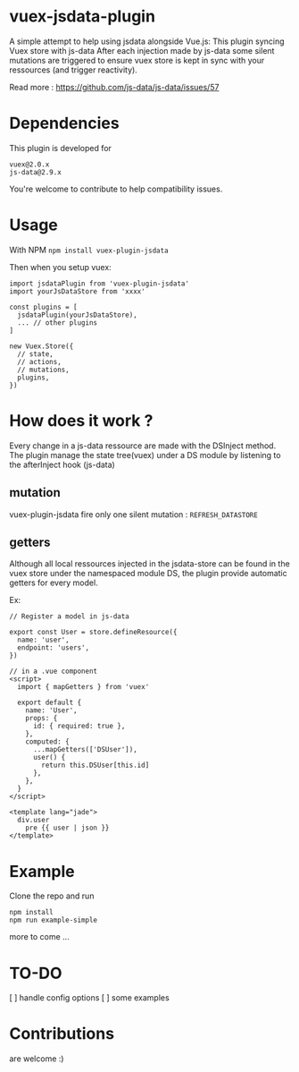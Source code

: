 # vuex-jsdata-plugin
A simple attempt to help using jsdata alongside Vue.js:
This plugin syncing Vuex store with js-data
After each injection made by js-data some silent mutations are triggered to ensure vuex store is kept in sync with your ressources (and trigger reactivity).

Read more : https://github.com/js-data/js-data/issues/57

# Dependencies
This plugin is developed for
```
vuex@2.0.x
js-data@2.9.x
```

You're welcome to contribute to help compatibility issues.

# Usage
With NPM
 ```npm install vuex-plugin-jsdata```

Then when you setup vuex:
```
import jsdataPlugin from 'vuex-plugin-jsdata'
import yourJsDataStore from 'xxxx'

const plugins = [
  jsdataPlugin(yourJsDataStore),
  ... // other plugins
]

new Vuex.Store({
  // state,
  // actions,
  // mutations,
  plugins,
})

```
# How does it work ?
Every change in a js-data ressource are made with the DSInject method.
The plugin manage the state tree(vuex) under a DS module by listening to the afterInject hook (js-data)

## mutation
vuex-plugin-jsdata fire only one silent mutation :
``REFRESH_DATASTORE``

## getters
Although all local ressources injected in the jsdata-store can be found in the vuex store under the namespaced module DS, the plugin provide automatic getters for every model.

Ex:
```
// Register a model in js-data

export const User = store.defineResource({
  name: 'user',
  endpoint: 'users',
})
```
```
// in a .vue component
<script>
  import { mapGetters } from 'vuex'

  export default {
    name: 'User',
    props: {
      id: { required: true },
    },
    computed: {
      ...mapGetters(['DSUser']),
      user() {
        return this.DSUser[this.id]
      },
    },
  }
</script>

<template lang="jade">
  div.user
    pre {{ user | json }}
</template>

```

# Example
Clone the repo and run
```
npm install
npm run example-simple
```
more to come ...

# TO-DO
  [ ] handle config options
  [ ] some examples

# Contributions
are welcome :)
